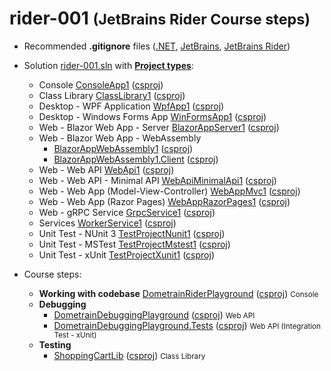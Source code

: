 # rider-001 <small>(JetBrains Rider Course steps)</small>

- Recommended **.gitignore** files ([.NET](https://github.com/github/gitignore/blob/main/Dotnet.gitignore), [JetBrains](https://www.toptal.com/developers/gitignore/api/jetbrains), [JetBrains Rider](https://github.com/JetBrains/resharper-rider-samples/blob/master/.gitignore))

- Solution [rider-001.sln](rider-001.sln) with <ins>**Project types**</ins>:
  - Console [ConsoleApp1](ConsoleApp1/) ([csproj](ConsoleApp1/ConsoleApp1.csproj))
  - Class Library [ClassLibrary1](ClassLibrary1/) ([csproj](ClassLibrary1/ClassLibrary1.csproj))
  - Desktop - WPF Application [WpfApp1](WpfApp1/) ([csproj](WpfApp1/WpfApp1.csproj))
  - Desktop - Windows Forms App [WinFormsApp1](WinFormsApp1/) ([csproj](WinFormsApp1/WinFormsApp1.csproj))
  - Web - Blazor Web App - Server [BlazorAppServer1](BlazorAppServer1/) ([csproj](BlazorAppServer1/BlazorAppServer1.csproj))
  - Web - Blazor Web App - WebAssembly
    - [BlazorAppWebAssembly1](BlazorAppWebAssembly1/BlazorAppWebAssembly1/) ([csproj](BlazorAppWebAssembly1/BlazorAppWebAssembly1/BlazorAppWebAssembly1.csproj))
    - [BlazorAppWebAssembly1.Client](BlazorAppWebAssembly1/BlazorAppWebAssembly1.Client/) ([csproj](BlazorAppWebAssembly1/BlazorAppWebAssembly1.Client/BlazorAppWebAssembly1.Client.csproj))
  - Web - Web API [WebApi1](WebApi1/) ([csproj](WebApi1/WebApi1.csproj))
  - Web - Web API - Minimal API [WebApiMinimalApi1](WebApiMinimalApi1/) ([csproj](WebApiMinimalApi1/WebApiMinimalApi1.csproj))
  - Web - Web App (Model-View-Controller) [WebAppMvc1](WebAppMvc1/) ([csproj](WebAppMvc1/WebAppMvc1.csproj))
  - Web - Web App (Razor Pages) [WebAppRazorPages1](WebAppRazorPages1/) ([csproj](WebAppRazorPages1/WebAppRazorPages1.csproj))
  - Web - gRPC Service [GrpcService1](GrpcService1/) ([csproj](GrpcService1/GrpcService1.csproj))
  - Services [WorkerService1](WorkerService1/) ([csproj](WorkerService1/WorkerService1.csproj))
  - Unit Test - NUnit 3 [TestProjectNunit1](TestProjectNunit1/) ([csproj](TestProjectNunit1/TestProjectNunit1.csproj))
  - Unit Test - MSTest [TestProjectMstest1](TestProjectMstest1/) ([csproj](TestProjectMstest1/TestProjectMstest1.csproj))
  - Unit Test - xUnit [TestProjectXunit1](TestProjectXunit1/) ([csproj](TestProjectXunit1/TestProjectXunit1.csproj))

- Course steps:
  - **Working with codebase** [DometrainRiderPlayground](DometrainRiderPlayground/) ([csproj](DometrainRiderPlayground/DometrainRiderPlayground.csproj)) <small>Console</small>
  - **Debugging**
    - [DometrainDebuggingPlayground](DometrainDebuggingPlayground/) ([csproj](DometrainDebuggingPlayground/DometrainDebuggingPlayground.csproj)) <small> Web API</small>
    - [DometrainDebuggingPlayground.Tests](DometrainDebuggingPlayground.Tests/) ([csproj](DometrainDebuggingPlayground.Tests/DometrainDebuggingPlayground.Tests.csproj)) <small> Web API (Integration Test - xUnit)</small>
  - **Testing**
      - [ShoppingCartLib](ShoppingCartLib/) ([csproj](ShoppingCartLib/ShoppingCartLib.csproj)) <small> Class Library</small>